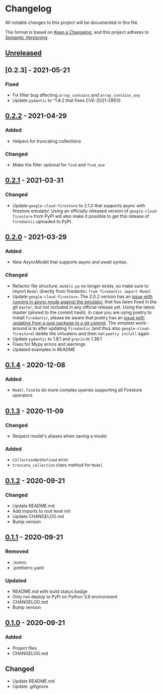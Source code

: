 # Changelog

All notable changes to this project will be documented in this file.

The format is based on [Keep a Changelog](https://keepachangelog.com/en/1.1.0/),
and this project adheres to
[Semantic Versioning](https://semver.org/spec/v2.0.0.html).

## [Unreleased]

## [0.2.3] - 2021-05-21

### Fixed

- Fix filter bug affecting `array_contains` and `array_contains_any`
- Update `pydantic` to ^1.8.2 that fixes CVE-2021-29510

## [0.2.2] - 2021-04-29

### Added

- Helpers for truncating collections

### Changed

- Make the filter optional for `find` and `find_one`


## [0.2.1] - 2021-03-31

### Changed

- Update `google-cloud-firestore` to 2.1.0 that supports async with firestore
  emulator. Using an officially released version of `google-cloud-firestore`
  from PyPI will also make it possible to get this release of `firedantic`
  uploaded to PyPI.

## [0.2.0] - 2021-03-29

### Added

- New AsyncModel that supports async and await syntax.

### Changed

- Refactor file structure; `models.py` no longer exists, so make sure to import
  `Model` directly from firedantic: `from firedantic import Model`
- Update `google-cloud-firestore`. The 2.0.2 version has an [issue
  with running in async mode against the emulator](https://github.com/googleapis/python-firestore/issues/286),
  that has been fixed in the git `master`, but not included in any official
  release yet. Using the latest master (pinned to the commit hash). In case you
  are using poetry to install `firedantic`, please be aware that poetry has an
  [issue with updating from a pypi package to a git
  commit](https://github.com/python-poetry/poetry/issues/3803).
  The simplest work-around is to after updating `firedantic` (and thus also
  `google-cloud-firestore`) delete the virtualenv and then run `poetry install`
  again
- Update `pydantic` to 1.8.1 and `grpcio` to 1.36.1
- Fixes for Mypy errors and warnings
- Updated examples in README


## [0.1.4] - 2020-12-08

### Added

- `Model.find` to do more complex queries supporting all Firestore operators

## [0.1.3] - 2020-11-09

### Changed

- Respect model's aliases when saving a model

### Added

- `CollectionNotDefined` error
- `truncate_collection` class method for `Model`

## [0.1.2] - 2020-09-21

### Changed

- Update README.md
- Add imports to root level init
- Update CHANGELOG.md
- Bump version

## [0.1.1] - 2020-09-21

### Removed

- .nvmrc
- .prettierrc.yaml

### Updated

- README.md with build status badge
- Only run deploy to PyPi on Python 3.6 environment
- CHANGELOG.md
- Bump version

## [0.1.0] - 2020-09-21

### Added

- Project files
- CHANGELOG.md

## Changed

- Update README.md
- Update .gitignore

[Unreleased]: https://github.com/digitalliving/firedantic/compare/0.2.3...HEAD
[0.2.2]: https://github.com/digitalliving/firedantic/compare/0.2.2...0.2.3
[0.2.1]: https://github.com/digitalliving/firedantic/compare/0.2.1...0.2.2
[0.2.1]: https://github.com/digitalliving/firedantic/compare/0.2.0...0.2.1
[0.2.0]: https://github.com/digitalliving/firedantic/compare/0.1.4...0.2.0
[0.1.4]: https://github.com/digitalliving/firedantic/compare/0.1.3...0.1.4
[0.1.3]: https://github.com/digitalliving/firedantic/compare/0.1.2...0.1.3
[0.1.2]: https://github.com/digitalliving/firedantic/compare/0.1.1...0.1.2
[0.1.1]: https://github.com/digitalliving/firedantic/compare/0.1.0...0.1.1
[0.1.0]: https://github.com/digitalliving/firedantic/releases/tag/0.1.0
